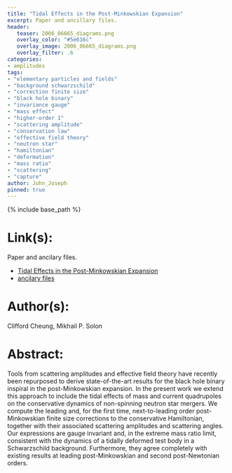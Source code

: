 ```yaml
---
title: "Tidal Effects in the Post-Minkowskian Expansion"
excerpt: Paper and ancillary files.
header:
   teaser: 2006_06665_diagrams.png
   overlay_color: "#5e616c"
   overlay_image: 2006_06665_diagrams.png
   overlay_filter: .6
categories:
- amplitudes
tags:
- "elementary particles and fields"
- "background schwarzschild"
- "correction finite size"
- "black hole binary"
- "invariance gauge"
- "mass effect"
- "higher-order 1"
- "scattering amplitude"
- "conservation law"
- "effective field theory"
- "neutron star"
- "hamiltonian"
- "deformation"
- "mass ratio"
- "scattering"
- "capture"
author: John_Joseph
pinned: true
---
```

{% include base_path %}

# Link(s):
Paper and ancilary files.
  * [Tidal Effects in the Post-Minkowskian Expansion](https://arxiv.org/abs/2006.06665)
  * [ancilary files](https://arxiv.org/src/2006.06665/anc)

# Author(s):
Clifford Cheung, Mikhail P. Solon

# Abstract:
Tools from scattering amplitudes and effective field theory have recently been repurposed to derive state-of-the-art results for the black hole binary inspiral in the post-Minkowskian expansion. In the present work we extend this approach to include the tidal effects of mass and current quadrupoles on the conservative dynamics of non-spinning neutron star mergers. We compute the leading and, for the first time, next-to-leading order post-Minkowskian finite size corrections to the conservative Hamiltonian, together with their associated scattering amplitudes and scattering angles. Our expressions are gauge invariant and, in the extreme mass ratio limit, consistent with the dynamics of a tidally deformed test body in a Schwarzschild background. Furthermore, they agree completely with existing results at leading post-Minkowskian and second post-Newtonian orders.